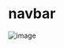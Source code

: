 # navbar

![image](https://github.com/user-attachments/assets/d573381f-4c22-4247-a326-6aee509fa2e6)
